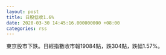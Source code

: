 ```yaml
---
layout: post
title: 日股低收1.6%
date: 2020-03-30 14:45:16.000000000 +08:00
categories: rss
---
```


東京股市下跌。日經指數收市報19084點，跌304點，跌幅1.57%。
